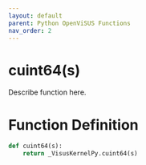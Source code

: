 ```yaml
---
layout: default
parent: Python OpenViSUS Functions
nav_order: 2
---
```


# cuint64(s)

Describe function here.

# Function Definition

```python
def cuint64(s):
    return _VisusKernelPy.cuint64(s)
```